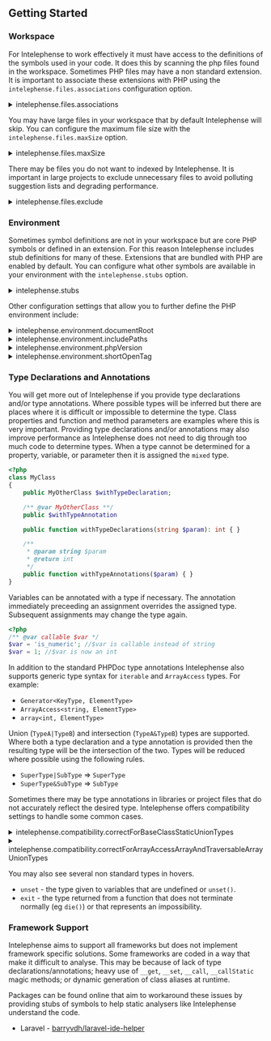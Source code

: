 ## Getting Started

### Workspace

For Intelephense to work effectively it must have access to the definitions of the symbols used in your code. It does this by scanning the php files found in the workspace. Sometimes PHP files may have a non standard extension. It is important to associate these extensions with PHP using the `intelephense.files.associations` configuration option.

<details>
<summary>intelephense.files.associations</summary>

```json
{
    "type": "array",
    "default": [
        "*.php",
        "*.phtml"
    ],
    "description": "Configure glob patterns to make files available language server features. Inherits from files.associations.",
    "scope": "window"
}
```
</details>

You may have large files in your workspace that by default Intelephense will skip. You can configure the maximum file size with the `intelephense.files.maxSize` option.

<details>
<summary>intelephense.files.maxSize</summary>

```json
{
    "type": "number",
    "default": 1000000,
    "description": "Maximum file size in bytes.",
    "scope": "window"
}
```

</details>

There may be files you do not want to indexed by Intelephense. It is important in large projects to exclude unnecessary files to avoid polluting suggestion lists and degrading performance.

<details>
<summary>intelephense.files.exclude</summary>

```json
{
    "type": "array",
    "items": {
        "type": "string"
    },
    "default": [
        "**/.git/**",
        "**/.svn/**",
        "**/.hg/**",
        "**/CVS/**",
        "**/.DS_Store/**",
        "**/node_modules/**",
        "**/bower_components/**",
        "**/vendor/**/{Tests,tests}/**",
        "**/.history/**"
    ],
    "description": "Configure glob patterns to exclude certain files and folders fro    all language server features. Inherits from files.exclude.",
    "scope": "resource"
}
```

</details>

### Environment

Sometimes symbol definitions are not in your workspace but are core PHP symbols or defined in an extension. For this reason Intelephense includes stub definitions for many of these. Extensions that are bundled with PHP are enabled by default. You can configure what other symbols are available in your environment with the `intelephense.stubs` option.

<details>
<summary>intelephense.stubs</summary

```json
{
    "type": "array",
    "items": {
        "type": "string",
        "enum": [
            "amqp",
            "apache",
            "apcu",
            "bcmath",
            "bz2",
            "calendar",
            "cassandra",
            "com_dotnet",
            "Core",
            "couchbase",
            "crypto",
            "ctype",
            "cubrid",
            "curl",
            "date",
            "dba",
            "dom",
            "enchant",
            "Ev",
            "event",
            "exif",
            "fann",
            "FFI",
            "ffmpeg",
            "fileinfo",
            "filter",
            "fpm",
            "ftp",
            "gd",
            "gearman",
            "geoip",
            "geos",
            "gettext",
            "gmagick",
            "gmp",
            "gnupg",
            "grpc",
            "hash",
            "http",
            "ibm_db2",
            "iconv",
            "igbinary",
            "imagick",
            "imap",
            "inotify",
            "interbase",
            "intl",
            "json",
            "judy",
            "ldap",
            "leveldb",
            "libevent",
            "libsodium",
            "libxml",
            "lua",
            "mailparse",
            "mapscript",
            "mbstring",
            "mcrypt",
            "memcache",
            "memcached",
            "meminfo",
            "meta",
            "ming",
            "mongo",
            "mongodb",
            "mqseries",
            "msgpack",
            "mssql",
            "mysql",
            "mysql_xdevapi",
            "mysqli",
            "ncurses",
            "newrelic",
            "oauth",
            "oci8",
            "odbc",
            "openssl",
            "parallel",
            "Parle",
            "pcntl",
            "pcov",
            "pcre",
            "pdflib",
            "PDO",
            "pdo_ibm",
            "pdo_mysql",
            "pdo_pgsql",
            "pdo_sqlite",
            "pgsql",
            "Phar",
            "posix",
            "pspell",
            "pthreads",
            "radius",
            "rar",
            "rdkafka",
            "readline",
            "recode",
            "redis",
            "Reflection",
            "regex",
            "rrd",
            "SaxonC",
            "session",
            "shmop",
            "SimpleXML",
            "snmp",
            "soap",
            "sockets",
            "sodium",
            "solr",
            "SPL",
            "SplType",
            "SQLite",
            "sqlite3",
            "sqlsrv",
            "ssh2",
            "standard",
            "stomp",
            "suhosin",
            "superglobals",
            "svn",
            "sybase",
            "sync",
            "sysvmsg",
            "sysvsem",
            "sysvshm",
            "tidy",
            "tokenizer",
            "uopz",
            "uv",
            "v8js",
            "wddx",
            "win32service",
            "winbinder",
            "wincache",
            "wordpress",
            "xcache",
            "xdebug",
            "xhprof",
            "xml",
            "xmlreader",
            "xmlrpc",
            "xmlwriter",
            "xsl",
            "xxtea",
            "yaf",
            "yaml",
            "yar",
            "zend",
            "Zend OPcache",
            "ZendCache",
            "ZendDebugger",
            "ZendUtils",
            "zip",
            "zlib",
            "zmq",
            "zookeeper"
        ]
    },
    "default": [
        "apache",
        "bcmath",
        "bz2",
        "calendar",
        "com_dotnet",
        "Core",
        "ctype",
        "curl",
        "date",
        "dba",
        "dom",
        "enchant",
        "exif",
        "FFI",
        "fileinfo",
        "filter",
        "fpm",
        "ftp",
        "gd",
        "gettext",
        "gmp",
        "hash",
        "iconv",
        "imap",
        "intl",
        "json",
        "ldap",
        "libxml",
        "mbstring",
        "meta",
        "mysqli",
        "oci8",
        "odbc",
        "openssl",
        "pcntl",
        "pcre",
        "PDO",
        "pdo_ibm",
        "pdo_mysql",
        "pdo_pgsql",
        "pdo_sqlite",
        "pgsql",
        "Phar",
        "posix",
        "pspell",
        "readline",
        "Reflection",
        "session",
        "shmop",
        "SimpleXML",
        "snmp",
        "soap",
        "sockets",
        "sodium",
        "SPL",
        "sqlite3",
        "standard",
        "superglobals",
        "sysvmsg",
        "sysvsem",
        "sysvshm",
        "tidy",
        "tokenizer",
        "xml",
        "xmlreader",
        "xmlrpc",
        "xmlwriter",
        "xsl",
        "Zend OPcache",
        "zip",
        "zlib"
    ],
    "description": "Configure stub files for built in symbols and common extensions.The default setting includes PHP core and all bundled extensions.",
    "scope": "window"
}
```
</details>

Other configuration settings that allow you to further define the PHP environment include:

<details>
<summary>intelephense.environment.documentRoot</summary>

```json
{
    "type": "string",
    "description": "The directory of the entry point to the application (index.php).Defaults to the first workspace folder. Used for resolving script inclusion.",
    "scope": "window"
}
```
</details>

<details>
<summary>intelephense.environment.includePaths</summary> 

```json
{
    "type": "array",
    "items": {
        "type": "string"
    },
    "description": "The include paths (as individual path items) as defined in theinclude_path ini setting. Used for resolving script inclusion.",
    "scope": "window"
}
```

</details>

<details>
<summary>intelephense.environment.phpVersion</summary>

```json
{
    "type": "string",
    "default": "7.4.0",
    "description": "A semver compatible string that represents the target PHP version.Used for providing version appropriate suggestions and diagnostics. PHP 5.3.0 andgreater supported.",
    "scope": "window"
}
```

</details>

<details>
<summary>intelephense.environment.shortOpenTag</summary>

```json
{
    "type": "boolean",
    "default": false,
    "description": "When enabled '<?' will be parsed as a PHP open tag. Defaults tofalse.",
    "scope": "window"
}
```

</details>

### Type Declarations and Annotations

You will get more out of Intelephense if you provide type declarations and/or type annotations. Where possible types will be inferred but there are places where it is difficult or impossible to determine the type. Class properties and function and method parameters are examples where this is very important. Providing type declarations and/or annotations may also improve performance as Intelephense does not need to dig through too much code to determine types. When a type cannot be determined for a property, variable, or parameter then it is assigned the `mixed` type.

```php
<?php
class MyClass
{
    public MyOtherClass $withTypeDeclaration;

    /** @var MyOtherClass **/
    public $withTypeAnnotation

    public function withTypeDeclarations(string $param): int { }

    /**
     * @param string $param 
     * @return int
     */
    public function withTypeAnnotations($param) { }
}
```

Variables can be annotated with a type if necessary. The annotation immediately preceeding an assignment overrides the assigned type. Subsequent assignments may change the type again.

```php
<?php
/** @var callable $var */
$var = 'is_numeric'; //$var is callable instead of string
$var = 1; //$var is now an int

```

In addition to the standard PHPDoc type annotations Intelephense also supports generic type syntax for `iterable` and `ArrayAccess` types. For example:

* `Generator<KeyType, ElementType>`
* `ArrayAccess<string, ElementType>`
* `array<int, ElementType>`

Union (`TypeA|TypeB`) and intersection (`TypeA&TypeB`) types are supported. Where both a type declaration and a type annotation is provided then the resulting type will be the intersection of the two. Types will be reduced where possible using the following rules.

* `SuperType|SubType` => `SuperType`
* `SuperType&SubType` => `SubType`

Sometimes there may be type annotations in libraries or project files that do not accurately reflect the desired type. Intelephense offers compatibility settings to handle some common cases.

<details>
<summary>intelephense.compatibility.correctForBaseClassStaticUnionTypes</summary> 

```json
{
    "type": "boolean",
    "default": true,
    "description": "Resolves `BaseClass|static` union types to `static` instead of `BaseClass`.",
    "scope": "window"
}
```

</details>

<details>
<summary>intelephense.compatibility.correctForArrayAccessArrayAndTraversableArrayUnionTypes</summary>

```json
{
    "type": "boolean",
    "default": true,
    "description": "Resolves `ArrayAccess` and `Traversable` implementations that are unionedwith a typed array to generic syntax. eg `ArrayAccessOrTraversable|ElementType[]` =>`ArrayAccessOrTraversable<mixed, ElementType>`.",
    "scope": "window"
}
```

</details>

You may also see several non standard types in hovers.

* `unset` - the type given to variables that are undefined or `unset()`.
* `exit` - the type returned from a function that does not terminate normally (eg `die()`) or that represents an impossibility.

### Framework Support

Intelephense aims to support all frameworks but does not implement framework specific solutions. Some frameworks are coded in a way that make it difficult to analyse. This may be because of lack of type declarations/annotations; heavy use of `__get`, `__set`, `__call`, `__callStatic` magic methods; or dynamic generation of class aliases at runtime.

Packages can be found online that aim to workaround these issues by providing stubs of symbols to help static analysers like Intelephense understand the code.

* Laravel - [barryvdh/laravel-ide-helper](https://github.com/barryvdh/laravel-ide-helper)

